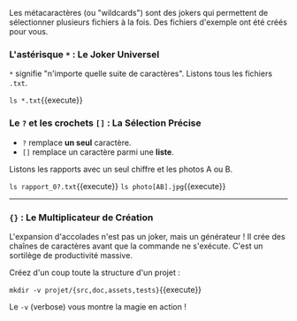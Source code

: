 Les métacaractères (ou "wildcards") sont des jokers qui permettent de sélectionner plusieurs fichiers à la fois. Des fichiers d'exemple ont été créés pour vous.

### L'astérisque `*` : Le Joker Universel
`*` signifie "n'importe quelle suite de caractères". Listons tous les fichiers `.txt`.

`ls *.txt`{{execute}}

### Le `?` et les crochets `[]` : La Sélection Précise
-   `?` remplace **un seul** caractère.
-   `[]` remplace un caractère parmi une **liste**.

Listons les rapports avec un seul chiffre et les photos A ou B.

`ls rapport_0?.txt`{{execute}}
`ls photo[AB].jpg`{{execute}}

---
### `{}` : Le Multiplicateur de Création

L'expansion d'accolades n'est pas un joker, mais un générateur ! Il crée des chaînes de caractères avant que la commande ne s'exécute. C'est un sortilège de productivité massive.

Créez d'un coup toute la structure d'un projet :

`mkdir -v projet/{src,doc,assets,tests}`{{execute}}

Le `-v` (verbose) vous montre la magie en action !